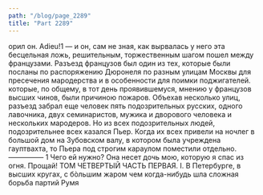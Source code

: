 ```yaml
---
path: "/blog/page_2289"
title: "Part 2289"
---
```


орил он. Adieu!1 — и он, сам не зная, как вырвалась у него эта бесцельная ложь, решительным, торжественным шагом пошел между французами.
Разъезд французов был один из тех, которые были посланы по распоряжению Дюронеля по разным улицам Москвы для пресечения мародерства и в особенности для поимки поджигателей. которые, по общему, в тот день проявившемуся, мнению у французов высших чинов, были причиною пожаров. Объехав несколько улиц, разъезд забрал еще человек пять подозрительных русских, одного лавочника, двух семинаристов, мужика и дворового человека и нескольких мародеров. Но из всех подозрительных людей, подозрительнее всех казался Пьер. Когда их всех привели на ночлег в большой дом на Зубовском валу, в котором была учреждена гауптвахта, то Пьера под строгим караулом поместили отдельно.
—————
1 Чего ей нужно? Она несет дочь мою, которую я спас из огня. Прощай!
ТОМ ЧЕТВЕРТЫЙ
ЧАСТЬ ПЕРВАЯ.
I.
В Петербурге, в высших кругах, с бòльшим жаром чем когда-нибудь шла сложная борьба партий Румя
